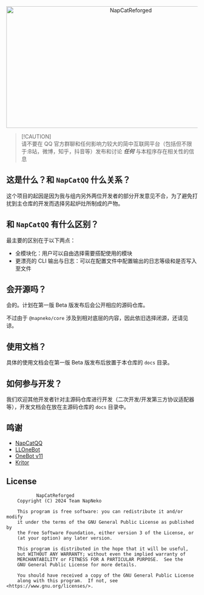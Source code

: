 <div align="center">
  <img src="https://socialify.git.ci/NapNeko/NapCatReforged/image?description=1&language=1&logo=https%3A%2F%2Favatars.githubusercontent.com%2Fu%2F165024194&name=1&stargazers=1&theme=Auto" alt="NapCatReforged" width="640" height="320" />
</div>

> [!CAUTION]\
> 请不要在 QQ 官方群聊和任何影响力较大的简中互联网平台（包括但不限于:B站，微博，知乎，抖音等）发布和讨论 __*任何*__ 与本程序存在相关性的信息

## 这是什么？和 `NapCatQQ` 什么关系？

这个项目的起因是因为我与组内另外两位开发者的部分开发意见不合，为了避免打扰到主仓库的开发而选择另起炉灶所制成的产物。

## 和 `NapCatQQ` 有什么区别？

最主要的区别在于以下两点：

* 全模块化：用户可以自由选择需要搭配使用的模块
* 更漂亮的 CLI 输出与日志：可以在配置文件中配置输出的日志等级和是否写入至文件

## 会开源吗？

会的。计划在第一版 Beta 版发布后会公开相应的源码仓库。

不过由于 `@napneko/core` 涉及到相对底层的内容，因此依旧选择闭源，还请见谅。

## 使用文档？

具体的使用文档会在第一版 Beta 版发布后放置于本仓库的 `docs` 目录。

## 如何参与开发？

我们欢迎其他开发者针对主源码仓库进行开发（二次开发/开发第三方协议适配器等），开发文档会在放在主源码仓库的 `docs` 目录中。

## 鸣谢

* [NapCatQQ](https://github.com/NapNeko/NapCatQQ)
* [LLOneBot](https://github.com/LLOneBot/LLOneBot)
* [OneBot v11](https://github.com/botuniverse/onebot-11)
* [Kritor](https://github.com/KarinJS/kritor)

## License

```
           NapCatReforged
    Copyright (C) 2024 Team NapNeko

    This program is free software: you can redistribute it and/or modify
    it under the terms of the GNU General Public License as published by
    the Free Software Foundation, either version 3 of the License, or
    (at your option) any later version.

    This program is distributed in the hope that it will be useful,
    but WITHOUT ANY WARRANTY; without even the implied warranty of
    MERCHANTABILITY or FITNESS FOR A PARTICULAR PURPOSE.  See the
    GNU General Public License for more details.

    You should have received a copy of the GNU General Public License
    along with this program.  If not, see <https://www.gnu.org/licenses/>.
```